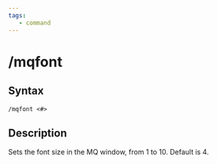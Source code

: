 ```yaml
---
tags:
   - command
---
```

# /mqfont

## Syntax

```eqcommand
/mqfont <#>
```

## Description

Sets the font size in the MQ window, from 1 to 10. Default is 4.
